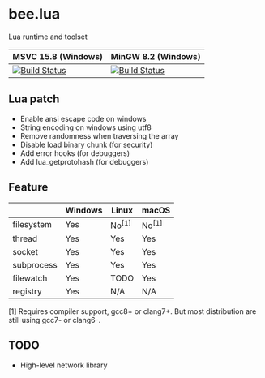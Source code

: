 # bee.lua

Lua runtime and toolset

| MSVC 15.8 (Windows) | MinGW 8.2 (Windows) |
| ------ | ------ |
| [![Build Status](https://dev.azure.com/actboy168/bee.lua/_apis/build/status/bee.lua?branchName=master&jobName=Windows_MSVC_x64)](https://dev.azure.com/actboy168/bee.lua/_build/latest?definitionId=5?branchName=master) | [![Build Status](https://dev.azure.com/actboy168/bee.lua/_apis/build/status/bee.lua?branchName=master&jobName=Windows_MinGW)](https://dev.azure.com/actboy168/bee.lua/_build/latest?definitionId=5?branchName=master) |

## Lua patch

* Enable ansi escape code on windows
* String encoding on windows using utf8
* Remove randomness when traversing the array
* Disable load binary chunk (for security)
* Add error hooks (for debuggers)
* Add lua_getprotohash (for debuggers)

## Feature

|            | Windows | Linux | macOS |
| ---------- | ------- | ----- |------ |
| filesystem |   Yes   | No<sup>[1]</sup> | No<sup>[1]</sup> |
| thread     |   Yes   |  Yes  |  Yes  |
| socket     |   Yes   |  Yes  |  Yes  |
| subprocess |   Yes   |  Yes  |  Yes  |
| filewatch  |   Yes   | TODO  |  Yes  |
| registry   |   Yes   |  N/A  |  N/A  |

[1] Requires compiler support, gcc8+ or clang7+. But most distribution are still using gcc7- or clang6-.

## TODO

* High-level network library
